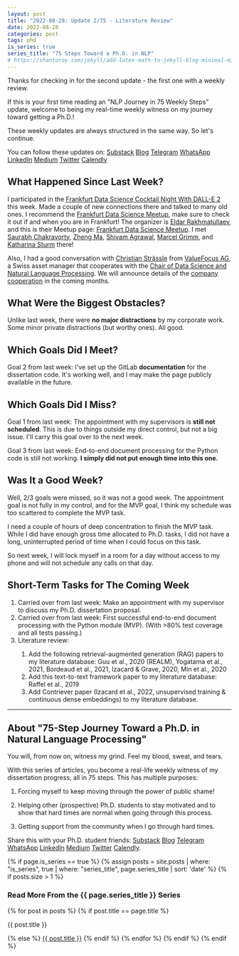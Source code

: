 ```yaml
---
layout: post
title: "2022-08-28: Update 2/75 - Literature Review"
date: 2022-08-28
categories: post
tags: phd
is_series: true
series_title: "75 Steps Toward a Ph.D. in NLP"
# https://shantoroy.com/jekyll/add-latex-math-to-jekyll-blog-minimal-mistakes/
---
```

<script type="text/javascript" async
    src="https://cdnjs.cloudflare.com/ajax/libs/mathjax/2.7.6/MathJax.js?config=TeX-MML-AM_CHTML">
</script>

<script type="text/x-mathjax-config">
    MathJax.Hub.Config({
        extensions: ["tex2jax.js"],
        jax: ["input/TeX", "output/HTML-CSS"],
        tex2jax: {
        inlineMath: [ ['$','$'], ["\\(","\\)"] ],
        displayMath: [ ['$$','$$'], ["\\[","\\]"] ],
        processEscapes: true
        },
        "HTML-CSS": { availableFonts: ["TeX"] }
    });
</script>

Thanks for checking in for the second update - the first one with a weekly review.

If this is your first time reading an "NLP Journey in 75 Weekly Steps" update, welcome to being my real-time weekly witness on my journey toward getting a Ph.D.!

These weekly updates are always structured in the same way. So let's continue.

You can follow these updates on: [Substack](https://nlpjourney.substack.com/) [Blog](https://janspoerer.github.io/phdstudies/) [Telegram](https://t.me/+gmkAaVlKPh4xZTky) [WhatsApp](https://chat.whatsapp.com/F6901LMMJWIGlxrahkgBcq) [LinkedIn](https://www.linkedin.com/in/janspoerer/) [Medium](https://medium.com/@janspoerer/about) [Twitter](https://twitter.com/JanSpoerer) [Calendly](https://calendly.com/janspoerer/60m-private)

## What Happened Since Last Week?

I participated in the [Frankfurt Data Science Cocktail Night With DALL-E 2](https://www.meetup.com/de-DE/FrankfurtDataScience/?_cookie-check=qLxLguQbNAeLwUoJ) this week. Made a couple of new connections there and talked to many old ones. I recommend the [Frankfurt Data Science Meetup](https://www.meetup.com/de-DE/frankfurtdatascience/), make sure to check it out if and when you are in Frankfurt! The organizer is [Eldar Rakhmatullaev](https://www.linkedin.com/in/eldarr/), and this is their Meetup page: [Frankfurt Data Science Meetup](https://www.meetup.com/de-DE/frankfurtdatascience/). I met [Saurabh Chakravorty](https://www.linkedin.com/in/saurabh-chakravorty-1212b0106/), [Zheng Ma](https://www.linkedin.com/in/zheng-ma/), [Shivam Agrawal](https://www.linkedin.com/in/shivam-agrawal-ab879a141/), [Marcel Grimm](https://www.linkedin.com/in/marcel-grimm-843b68201/), and [Katharina Sturm](https://www.linkedin.com/in/katharina-sturm-838ab459/) there!

Also, I had a good conversation with [Christian Strässle](https://www.linkedin.com/in/christian-str%C3%A4ssle/) from [ValueFocus AG](https://valuefocus.ch/), a Swiss asset manager that cooperates with the [Chair of Data Science and Natural Language Processing](https://ics.unisg.ch/chair-ds-nlp-handschuh/). We will announce details of the [company cooperation](https://valuefocus.ch/risiko-aus-sicht-des-value-investors-2/) in the coming months.

## What Were the Biggest Obstacles?

Unlike last week, there were **no major distractions** by my corporate work. Some minor private distractions (but worthy ones). All good.

## Which Goals Did I Meet?

Goal 2 from last week: I've set up the GitLab **documentation** for the dissertation code. It's working well, and I may make the page publicly available in the future.

## Which Goals Did I Miss?

Goal 1 from last week: The appointment with my supervisors is **still not scheduled**. This is due to things outside my direct control, but not a big issue. I'll carry this goal over to the next week.

Goal 3 from last week: End-to-end document processing for the Python code is still not working. **I simply did not put enough time into this one.**

## Was It a Good Week?

Well, 2/3 goals were missed, so it was not a good week. The appointment goal is not fully in my control, and for the MVP goal, I think my schedule was too scattered to complete the MVP task. 

I need a couple of hours of deep concentration to finish the MVP task. While I did have enough gross time allocated to Ph.D. tasks, I did not have a long, uninterrupted period of time when I could focus on this task. 

So next week, I will lock myself in a room for a day without access to my phone and will not schedule any calls on that day.

## Short-Term Tasks for The Coming Week

<ol>
  <li>Carried over from last week: Make an appointment with my supervisor to discuss my Ph.D. dissertation proposal.</li>
  <li>Carried over from last week: First successful end-to-end document processing with the Python module (MVP). (With >80% test coverage and all tests passing.)</li>
  <li>Literature review:</li>
  <ol>
    <li>Add the following retrieval-augmented generation (RAG) papers to my literature database: Guu et al., 2020 (REALM), Yogatama et al., 2021, Bordeaud et al., 2021, Izacard & Grave, 2020, Min et al., 2020</li>
    <li>Add this text-to-text framework paper to my literature database: Raffel et al., 2019</li>
    <li>Add Contriever paper (Izacard et al., 2022, unsupervised training & continuous dense embeddings) to my literature database.</li>
  </ol>
</ol>

____________________________________

## About "75-Step Journey Toward a Ph.D. in Natural Language Processing"

You will, from now on, witness my grind. Feel my blood, sweat, and tears.

With this series of articles, you become a real-life weekly witness of my dissertation progress, all in 75 steps. This has multiple purposes: 

1) Forcing myself to keep moving through the power of public shame!

2) Helping other (prospective) Ph.D. students to stay motivated and to show that hard times are normal when going through this process. 

3) Getting support from the community when I go through hard times.

Share this with your Ph.D. student friends: [Substack](https://nlpjourney.substack.com/) [Blog](https://janspoerer.github.io/phdstudies/) [Telegram](https://t.me/+gmkAaVlKPh4xZTky) [WhatsApp](https://chat.whatsapp.com/F6901LMMJWIGlxrahkgBcq) [LinkedIn](https://www.linkedin.com/in/janspoerer/) [Medium](https://medium.com/@janspoerer/about) [Twitter](https://twitter.com/JanSpoerer) [Calendly](https://calendly.com/janspoerer/60m-private).

{% if page.is_series == true %}
    {% assign posts = site.posts | where: "is_series", true | where: "series_title", page.series_title | sort: 'date' %}
    {% if posts.size > 1 %}
        
<h3 class="text-success p-3 pb-0">Read More From the {{ page.series_title }} Series</h3>
        {% for post in posts %}
                {% if post.title == page.title %}
<p class="nav-link bullet-pointer mb-0">{{ post.title }}</p>
                {% else %}
<a class="nav-link bullet-hash" href="{{ post.url }}">{{ post.title }}</a>
                {% endif %}
        {% endfor %}
    {% endif %}
{% endif %}